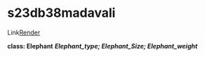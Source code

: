 # s23db38madavali
Link[Render](https://s23db38madavali.onrender.com)

**class: Elephant**
***Elephant_type; Elephant_Size; Elephant_weight***